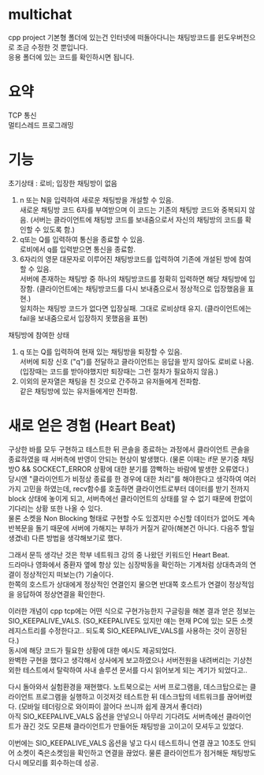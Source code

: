 # multichat
cpp project
기본형 폴더에 있는건 인터넷에 떠돌아다니는 채팅방코드를 윈도우버전으로 조금 수정한 것 뿐입니다.<br/>
응용 폴더에 있는 코드를 확인하시면 됩니다.

# 요약
TCP 통신 <br/>
멀티스레드 프로그래밍

# 기능
초기상태 : 로비; 입장한 채팅방이 없음
1. n 또는 N을 입력하여 새로운 채팅방을 개설할 수 있음. <br/>
새로운 채팅방 코드 6자를 부여받으며 이 코드는 기존의 채팅방 코드와 중복되지 않음. (서버는 클라이언트에 채팅방 코드를 보내줌으로서 자신의 채팅방의 코드를 확인할 수 있도록 함.)
2. q또는 Q를 입력하여 통신을 종료할 수 있음. <br/>
로비에서 q를 입력받으면 통신을 종료함.
3. 6자리의 영문 대문자로 이루어진 채팅방코드를 입력하여 기존에 개설된 방에 참여할 수 있음. <br/>
서버에 존재하는 채팅방 중 하나의 채팅방코드를 정확히 입력하면 해당 채팅방에 입장함. (클라이언트에는 채팅방코드를 다시 보내줌으로서 정상적으로 입장했음을 표현.)<br/>
일치하는 채팅방 코드가 없다면 입장실패. 그대로 로비상태 유지. (클라이언트에는 fail을 보내줌으로서 입장하지 못했음을 표현)<br/>

채팅방에 참여한 상태
1. q 또는 Q를 입력하여 현재 있는 채팅방을 퇴장할 수 있음. <br/>
서버에 퇴장 신호 ("q")를 전달하고 클라이언트는 응답을 받지 않아도 로비로 나옴. (입장때는 코드를 받아야했지만 퇴장때는 그런 절차가 필요하지 않음.)
2. 이외의 문자열은 채팅을 친 것으로 간주하고 유저들에게 전파함. <br/>
같은 채팅방에 있는 유저들에게만 전파함.

# 새로 얻은 경험 (Heart Beat)
구상한 바를 모두 구현하고 테스트한 뒤 콘솔을 종료하는 과정에서 클라이언트 콘솔을 종료하였을 때 서버측에 반영이 안되는 현상이 발생했다. (물론 이때는 if문 분기중 채팅방O && SOCKECT_ERROR 상황에 대한 분기를 깜빡하는 바람에 발생한 오류였다.) <br/>
당시엔 "클라이언트가 비정상 종료를 한 경우에 대한 처리"를 해야한다고 생각하여 여러가지 고민을 하였는데, recv함수를 호출하면 클라이언트로부터 데이터를 받기 전까지 block 상태에 놓이게 되고, 서버측에선 클라이언트의 상태를 알 수 없기 때문에 한없이 기다리는 상황 또한 나올 수 있다.<br/>
물론 소켓을 Non Blocking 형태로 구현할 수도 있겠지만 수신할 데이터가 없어도 계속 반복문을 돌기 때문에 서버에 가해지는 부하가 커질거 같아(해본건 아니다. 다음주 할일 생겼네) 다른 방법을 생각해보기로 했다.

그래서 문득 생각난 것은 학부 네트워크 강의 중 나왔던 키워드인 Heart Beat.<br/>
드라마나 영화에서 중환자 옆에 항상 있는 심장박동을 확인하는 기계처럼 상대측과의 연결이 정상적인지 떠보는(?) 기술이다.<br/>
한쪽의 호스트가 상대에게 정상적인 연결인지 물으면 반대쪽 호스트가 연결이 정상적임을 응답하여 정상연결을 확인한다.

이러한 개념이 cpp tcp에는 어떤 식으로 구현가능한지 구글링을 해본 결과 얻은 정보는 SIO_KEEPALIVE_VALS. (SO_KEEPALIVE도 있지만 얘는 현재 PC에 있는 모든 소켓 레지스트리를 수정한다고.. 되도록 SIO_KEEPALIVE_VALS를 사용하는 것이 권장된다.)<br/>
동시에 해당 코드가 필요한 상황에 대한 예시도 제공되었다.<br/>
완벽한 구현을 했다고 생각해서 상사에게 보고하였으나 서버전원을 내려버리는 기상천외한 테스트에서 탈락하여 사내 솔루션 문서를 다시 읽어보게 되는 계기가 되었다고..

다시 돌아와서 실험환경을 재현했다. 노트북으로는 서버 프로그램을, 데스크탑으로는 클라이언트 프로그램을 실행하고 이것저것 테스트한 뒤 데스크탑의 네트워크를 끊어버렸다. (모바일 테더링으로 와이파이 끌어다 쓰니까 쉽게 끊겨서 좋더라)<br/>
아직 SIO_KEEPALIVE_VALS 옵션을 안넣으니 아무리 기다려도 서버측에선 클라이언트가 끊긴 것도 모른채 클라이언트가 만들어둔 채팅방을 고이고이 모셔두고 있었다.

이번에는 SIO_KEEPALIVE_VALS 옵션을 넣고 다시 테스트하니 연결 끊고 10초도 안되어 소켓이 죽은소켓임을 확인하고 연결을 끊었다. 물론 클라이언트가 점거해둔 채팅방도 다시 메모리를 회수하는데 성공.
